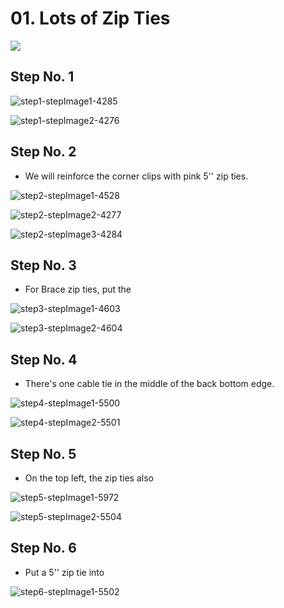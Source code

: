 # 01. Lots of Zip Ties

![](https://d17kynu4zpq5hy.cloudfront.net/igi/imade3d/1JifmofbSJoPSA6N.medium)

## Step No. 1

![step1-stepImage1-4285](https://d17kynu4zpq5hy.cloudfront.net/igi/imade3d/IYISyPIBVsXFTVQE.medium)

![step1-stepImage2-4276](https://d17kynu4zpq5hy.cloudfront.net/igi/imade3d/hZYx2XkMHMxC4gTX.medium)


## Step No. 2

- We will reinforce the corner clips with pink 5'' zip ties.

![step2-stepImage1-4528](https://d17kynu4zpq5hy.cloudfront.net/igi/imade3d/weM2vQZsmBG4RDsM.medium)

![step2-stepImage2-4277](https://d17kynu4zpq5hy.cloudfront.net/igi/imade3d/6fxgHuDt4PgaQGCj.medium)

![step2-stepImage3-4284](https://d17kynu4zpq5hy.cloudfront.net/igi/imade3d/KMY2BMO5pjlEFbDe.medium)

## Step No. 3

- For Brace zip ties, put the

![step3-stepImage1-4603](https://d17kynu4zpq5hy.cloudfront.net/igi/imade3d/J1wpLXPe1OCEAI6B.medium)

![step3-stepImage2-4604](https://d17kynu4zpq5hy.cloudfront.net/igi/imade3d/KxWXW2jYAmJhFDPY.medium)

## Step No. 4

- There's one cable tie  in the middle of the back bottom edge.

![step4-stepImage1-5500](https://d17kynu4zpq5hy.cloudfront.net/igi/imade3d/GjaccaRNRcTv6byo.medium)

![step4-stepImage2-5501](https://d17kynu4zpq5hy.cloudfront.net/igi/imade3d/wuRjgJM2IcoDgV1Z.medium)

## Step No. 5

- On the top left, the zip ties also

![step5-stepImage1-5972](https://d17kynu4zpq5hy.cloudfront.net/igi/imade3d/OrLKikMbJyBCxNKy.medium)

![step5-stepImage2-5504](https://d17kynu4zpq5hy.cloudfront.net/igi/imade3d/WlMN1k5GoVETcRMH.medium)

## Step No. 6

- Put a 5'' zip tie into

![step6-stepImage1-5502](https://d17kynu4zpq5hy.cloudfront.net/igi/imade3d/sihYDeJNwu5JTRMG.medium)

<span></span>